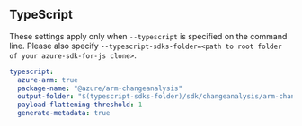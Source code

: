 ## TypeScript

These settings apply only when `--typescript` is specified on the command line.
Please also specify `--typescript-sdks-folder=<path to root folder of your azure-sdk-for-js clone>`.

```yaml $(typescript)
typescript:
  azure-arm: true
  package-name: "@azure/arm-changeanalysis"
  output-folder: "$(typescript-sdks-folder)/sdk/changeanalysis/arm-changeanalysis"
  payload-flattening-threshold: 1
  generate-metadata: true
```
